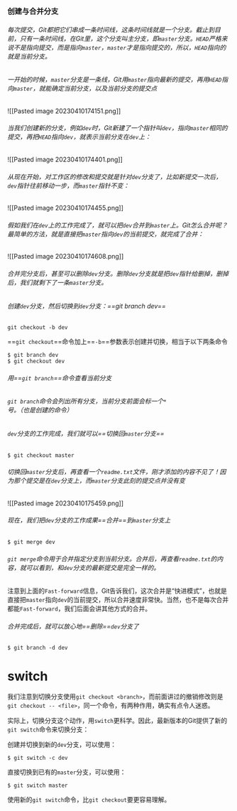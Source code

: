 
### 创建与合并分支

###### 每次提交，Git都把它们串成一条时间线，这条时间线就是一个分支。截止到目前，只有一条时间线，在Git里，这个分支叫主分支，即`master`分支。`HEAD`严格来说不是指向提交，而是指向`master`，`master`才是指向提交的，所以，`HEAD`指向的就是当前分支。

###### 一开始的时候，`master`分支是一条线，Git用`master`指向最新的提交，再用`HEAD`指向`master`，就能确定当前分支，以及当前分支的提交点

![[Pasted image 20230410174151.png]]

###### 当我们创建新的分支，例如`dev`时，Git新建了一个指针叫`dev`，指向`master`相同的提交，再把`HEAD`指向`dev`，就表示当前分支在`dev`上：

![[Pasted image 20230410174401.png]]

###### 从现在开始，对工作区的修改和提交就是针对`dev`分支了，比如新提交一次后，`dev`指针往前移动一步，而`master`指针不变：

![[Pasted image 20230410174455.png]]

###### 假如我们在`dev`上的工作完成了，就可以把`dev`合并到`master`上。Git怎么合并呢？最简单的方法，就是直接把`master`指向`dev`的当前提交，就完成了合并：

![[Pasted image 20230410174608.png]]

###### 合并完分支后，甚至可以删除`dev`分支。删除`dev`分支就是把`dev`指针给删掉，删掉后，我们就剩下了一条`master`分支。

###### 创建`dev`分支，然后切换到`dev`分支：==git branch dev==
```
git checkout -b dev
```
==`git checkout`==命令加上==`-b`==参数表示创建并切换，相当于以下两条命令
```
$ git branch dev
$ git checkout dev
```

###### 用==`git branch`==命令查看当前分支
###### `git branch`命令会列出所有分支，当前分支前面会标一个`*`号。（也是创建的命令）

###### `dev`分支的工作完成，我们就可以==切换回`master`分支==
```
$ git checkout master
```

###### 切换回`master`分支后，再查看一个`readme.txt`文件，刚才添加的内容不见了！因为那个提交是在`dev`分支上，而`master`分支此刻的提交点并没有变

![[Pasted image 20230410175459.png]]

###### 现在，我们把`dev`分支的工作成果==合并==到`master`分支上
```
$ git merge dev
```

###### `git merge`命令用于合并指定分支到当前分支。合并后，再查看`readme.txt`的内容，就可以看到，和`dev`分支的最新提交是完全一样的。

注意到上面的`Fast-forward`信息，Git告诉我们，这次合并是“快进模式”，也就是直接把`master`指向`dev`的当前提交，所以合并速度非常快。当然，也不是每次合并都能`Fast-forward`，我们后面会讲其他方式的合并。

###### 合并完成后，就可以放心地==删除==`dev`分支了
```
$ git branch -d dev
```

# switch

我们注意到切换分支使用`git checkout <branch>`，而前面讲过的撤销修改则是`git checkout -- <file>`，同一个命令，有两种作用，确实有点令人迷惑。

实际上，切换分支这个动作，用`switch`更科学。因此，最新版本的Git提供了新的`git switch`命令来切换分支：

创建并切换到新的`dev`分支，可以使用：

```
$ git switch -c dev
```

直接切换到已有的`master`分支，可以使用：

```
$ git switch master
```

使用新的`git switch`命令，比`git checkout`要更容易理解。